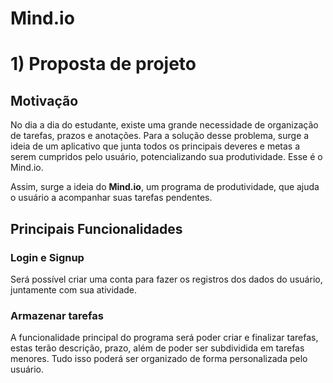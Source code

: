 # Mind.io
# 1) Proposta de projeto

## Motivação

No dia a dia do estudante, existe uma grande necessidade de organização de tarefas, prazos e anotações. Para a solução desse problema, surge a ideia de um aplicativo que junta todos os principais deveres e metas a serem cumpridos pelo usuário, potencializando sua produtividade. Esse é o Mind.io.

Assim, surge a ideia do **Mind.io**, um programa de produtividade, que ajuda o usuário a acompanhar suas tarefas pendentes.

## Principais Funcionalidades

### Login e Signup

Será possível criar uma conta para fazer os registros dos dados do usuário, juntamente com sua atividade. 

### Armazenar tarefas 

A funcionalidade principal do programa será poder criar e finalizar tarefas, estas terão descrição, prazo, além de poder ser subdividida em tarefas menores. Tudo isso poderá ser organizado de forma personalizada pelo usuário.
